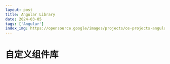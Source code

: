 ```yaml
---
layout: post
title: Angular Library
date: 2024-03-05
tags: ['Angular']
index_img: https://opensource.google/images/projects/os-projects-angular_thumbnail.png
---
```


# 自定义组件库
